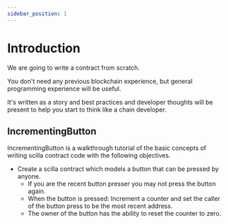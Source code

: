 ```yaml
---
sidebar_position: 1
---
```


# Introduction

We are going to write a contract from scratch.

You don't need any previous blockchain experience, but general programming experience will be useful.

It's written as a story and best practices and developer thoughts will be present to help you start to think like a chain developer.

## IncrementingButton

IncrementingButton is a walkthrough tutorial of the basic concepts of writing scilla contract code with the following objectives.

* Create a scilla contract which models a button that can be pressed by anyone.
  * If you are the recent button presser you may not press the button again.
  * When the button is pressed: Increment a counter and set the caller of the button press to be the most recent address.  
  * The owner of the button has the ability to reset the counter to zero.

